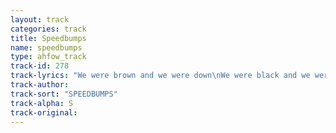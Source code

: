 ```yaml
---
layout: track
categories: track
title: Speedbumps
name: speedbumps
type: ahfow_track
track-id: 278
track-lyrics: "We were brown and we were down\nWe were black and we were slack\nWe are digging us a hole\nThere is nothing in this bowl\nOn the way, to Kansas C.\nWho are we supposed to be?\nIt's raining rain, it's raining snow\nTell me where you wanna go\n \nI don't want to take your call\nI refuse to climb your wall\nI don't want to ride your bus\nI am tired of all of us\nOn the way, to Kansas C.\nWho are we supposed to be?\nIt's raining rain, It's raining snow\nTell me where you wanna go"
track-author: 
track-sort: "SPEEDBUMPS"
track-alpha: S
track-original: 
---
```

